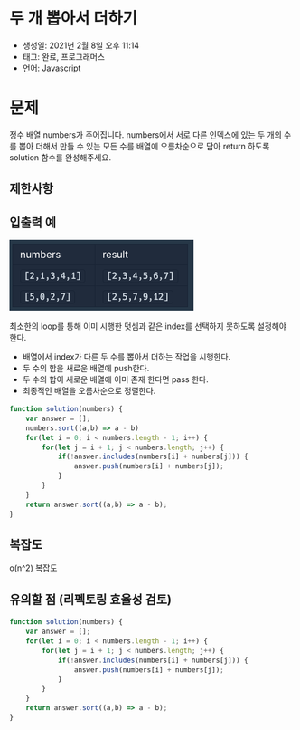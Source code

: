 # 두 개 뽑아서 더하기

- 생성일: 2021년 2월 8일 오후 11:14
- 태그: 완료, 프로그래머스
- 언어: Javascript

# 문제

정수 배열 numbers가 주어집니다. numbers에서 서로 다른 인덱스에 있는 두 개의 수를 뽑아 더해서 만들 수 있는 모든 수를 배열에 오름차순으로 담아 return 하도록 solution 함수를 완성해주세요.

## 제한사항

## 입출력 예

![src/_2021-02-08__11.15.21.png](./src/_2021-02-08__11.15.21.png)

최소한의 loop를 통해 이미 시행한 덧셈과 같은 index를 선택하지 못하도록 설정해야 한다.

- 배열에서 index가 다른 두 수를 뽑아서 더하는 작업을 시행한다.
- 두 수의 합을 새로운 배열에 push한다.
- 두 수의 합이 새로운 배열에 이미 존재 한다면 pass 한다.
- 최종적인 배열을 오름차순으로 정렬한다.

```jsx
function solution(numbers) {
    var answer = [];
    numbers.sort((a,b) => a - b)
    for(let i = 0; i < numbers.length - 1; i++) {
        for(let j = i + 1; j < numbers.length; j++) {
            if(!answer.includes(numbers[i] + numbers[j])) {
                answer.push(numbers[i] + numbers[j]);   
            }
        }
    }
    return answer.sort((a,b) => a - b);
}
```

## 복잡도

o(n^2) 복잡도

## 유의할 점 (리펙토링 효율성 검토)

```jsx
function solution(numbers) {
    var answer = [];
    for(let i = 0; i < numbers.length - 1; i++) {
        for(let j = i + 1; j < numbers.length; j++) {
            if(!answer.includes(numbers[i] + numbers[j])) {
                answer.push(numbers[i] + numbers[j]);   
            }
        }
    }
    return answer.sort((a,b) => a - b);
}
```